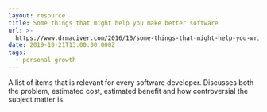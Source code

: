 ```yaml
---
layout: resource
title: Some things that might help you make better software
url: >-
  https://www.drmaciver.com/2016/10/some-things-that-might-help-you-write-better-software/
date: 2019-10-21T13:00:00.000Z
tags:
  - personal growth
---
```

A list of items that is relevant for every software developer. Discusses both the problem, estimated cost, estimated benefit and how controversial the subject matter is.
